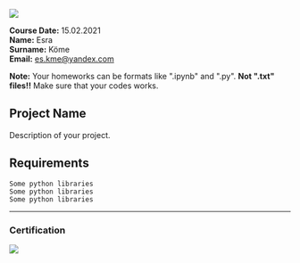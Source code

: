![](img/logo.png)

**Course Date:** 15.02.2021  
**Name:** Esra  
**Surname:** Köme  
**Email:** es.kme@yandex.com  

**Note:** Your homeworks can be formats like ".ipynb" and ".py". **Not ".txt" files!!** Make sure that your codes works.  

## Project Name
Description of your project.

## Requirements
```
Some python libraries
Some python libraries
Some python libraries
```
---

### Certification
![](img/certificate_ex.png)

